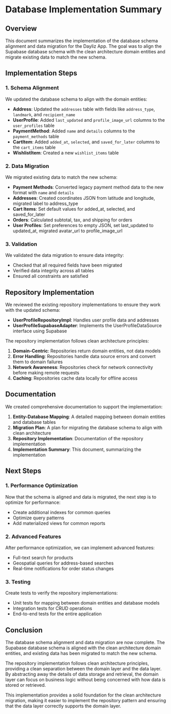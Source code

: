 # Database Implementation Summary

## Overview

This document summarizes the implementation of the database schema alignment and data migration for the Dayliz App. The goal was to align the Supabase database schema with the clean architecture domain entities and migrate existing data to match the new schema.

## Implementation Steps

### 1. Schema Alignment

We updated the database schema to align with the domain entities:

- **Address**: Updated the `addresses` table with fields like `address_type`, `landmark`, and `recipient_name`
- **UserProfile**: Added `last_updated` and `profile_image_url` columns to the `user_profiles` table
- **PaymentMethod**: Added `name` and `details` columns to the `payment_methods` table
- **CartItem**: Added `added_at`, `selected`, and `saved_for_later` columns to the `cart_items` table
- **WishlistItem**: Created a new `wishlist_items` table

### 2. Data Migration

We migrated existing data to match the new schema:

- **Payment Methods**: Converted legacy payment method data to the new format with `name` and `details`
- **Addresses**: Created coordinates JSON from latitude and longitude, migrated label to address_type
- **Cart Items**: Set default values for added_at, selected, and saved_for_later
- **Orders**: Calculated subtotal, tax, and shipping for orders
- **User Profiles**: Set preferences to empty JSON, set last_updated to updated_at, migrated avatar_url to profile_image_url

### 3. Validation

We validated the data migration to ensure data integrity:

- Checked that all required fields have been migrated
- Verified data integrity across all tables
- Ensured all constraints are satisfied

## Repository Implementation

We reviewed the existing repository implementations to ensure they work with the updated schema:

- **UserProfileRepositoryImpl**: Handles user profile data and addresses
- **UserProfileSupabaseAdapter**: Implements the UserProfileDataSource interface using Supabase

The repository implementation follows clean architecture principles:

1. **Domain-Centric**: Repositories return domain entities, not data models
2. **Error Handling**: Repositories handle data source errors and convert them to domain failures
3. **Network Awareness**: Repositories check for network connectivity before making remote requests
4. **Caching**: Repositories cache data locally for offline access

## Documentation

We created comprehensive documentation to support the implementation:

1. **Entity-Database Mapping**: A detailed mapping between domain entities and database tables
2. **Migration Plan**: A plan for migrating the database schema to align with clean architecture
3. **Repository Implementation**: Documentation of the repository implementation
4. **Implementation Summary**: This document, summarizing the implementation

## Next Steps

### 1. Performance Optimization

Now that the schema is aligned and data is migrated, the next step is to optimize for performance:

- Create additional indexes for common queries
- Optimize query patterns
- Add materialized views for common reports

### 2. Advanced Features

After performance optimization, we can implement advanced features:

- Full-text search for products
- Geospatial queries for address-based searches
- Real-time notifications for order status changes

### 3. Testing

Create tests to verify the repository implementations:

- Unit tests for mapping between domain entities and database models
- Integration tests for CRUD operations
- End-to-end tests for the entire application

## Conclusion

The database schema alignment and data migration are now complete. The Supabase database schema is aligned with the clean architecture domain entities, and existing data has been migrated to match the new schema.

The repository implementation follows clean architecture principles, providing a clean separation between the domain layer and the data layer. By abstracting away the details of data storage and retrieval, the domain layer can focus on business logic without being concerned with how data is stored or retrieved.

This implementation provides a solid foundation for the clean architecture migration, making it easier to implement the repository pattern and ensuring that the data layer correctly supports the domain layer.
